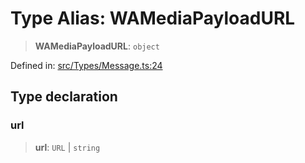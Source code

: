 # Type Alias: WAMediaPayloadURL

> **WAMediaPayloadURL**: `object`

Defined in: [src/Types/Message.ts:24](https://github.com/Riders004/Tv/blob/3d6aaf6f3efb499dc9d0ca82bb24083bb45a8478/src/Types/Message.ts#L24)

## Type declaration

### url

> **url**: `URL` \| `string`
